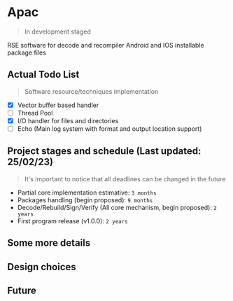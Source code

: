 # Apac

> In development staged

RSE software for decode and recompiler Android and IOS installable package files

## Actual Todo List

> Software resource/techniques implementation

- [x] Vector buffer based handler
- [ ] Thread Pool
- [x] I/O handler for files and directories
- [ ] Echo (Main log system with format and output location support)

## Project stages and schedule (Last updated: 25/02/23)

> It's important to notice that all deadlines can be changed in the future

- Partial core implementation estimative: `3 months`
- Packages handling (begin proposed): `9 months`
- Decode/Rebuild/Sign/Verify (All core mechanism, begin proposed): `2 years`
- First program release (v1.0.0): `2 years`

## Some more details

## Design choices

## Future

